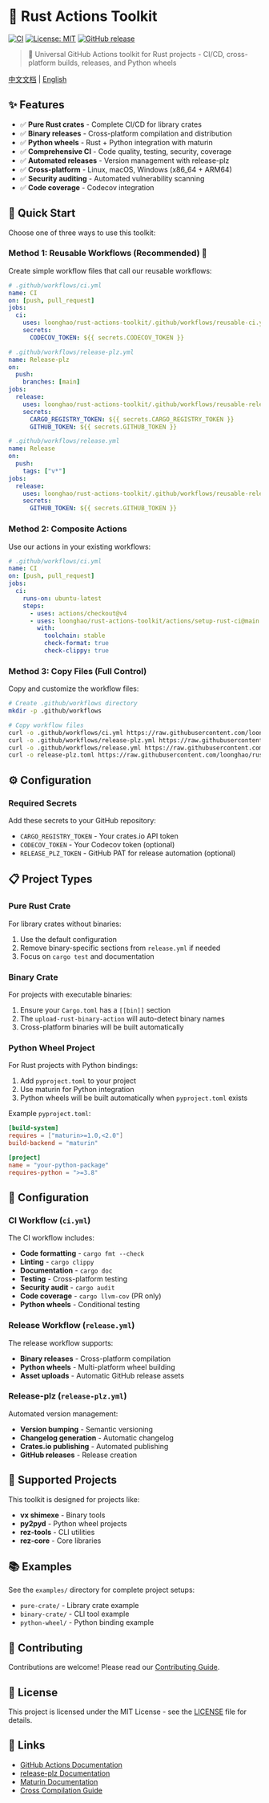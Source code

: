 # 🦀 Rust Actions Toolkit

[![CI](https://github.com/loonghao/rust-actions-toolkit/workflows/CI/badge.svg)](https://github.com/loonghao/rust-actions-toolkit/actions)
[![License: MIT](https://img.shields.io/badge/License-MIT-yellow.svg)](https://opensource.org/licenses/MIT)
[![GitHub release](https://img.shields.io/github/release/loonghao/rust-actions-toolkit.svg)](https://github.com/loonghao/rust-actions-toolkit/releases)

> 🚀 Universal GitHub Actions toolkit for Rust projects - CI/CD, cross-platform builds, releases, and Python wheels

[中文文档](README_zh.md) | [English](README.md)

## ✨ Features

- ✅ **Pure Rust crates** - Complete CI/CD for library crates
- ✅ **Binary releases** - Cross-platform compilation and distribution
- ✅ **Python wheels** - Rust + Python integration with maturin
- ✅ **Comprehensive CI** - Code quality, testing, security, coverage
- ✅ **Automated releases** - Version management with release-plz
- ✅ **Cross-platform** - Linux, macOS, Windows (x86_64 + ARM64)
- ✅ **Security auditing** - Automated vulnerability scanning
- ✅ **Code coverage** - Codecov integration

## 🚀 Quick Start

Choose one of three ways to use this toolkit:

### Method 1: Reusable Workflows (Recommended) 🌟

Create simple workflow files that call our reusable workflows:

```yaml
# .github/workflows/ci.yml
name: CI
on: [push, pull_request]
jobs:
  ci:
    uses: loonghao/rust-actions-toolkit/.github/workflows/reusable-ci.yml@main
    secrets:
      CODECOV_TOKEN: ${{ secrets.CODECOV_TOKEN }}
```

```yaml
# .github/workflows/release-plz.yml
name: Release-plz
on:
  push:
    branches: [main]
jobs:
  release:
    uses: loonghao/rust-actions-toolkit/.github/workflows/reusable-release-plz.yml@main
    secrets:
      CARGO_REGISTRY_TOKEN: ${{ secrets.CARGO_REGISTRY_TOKEN }}
      GITHUB_TOKEN: ${{ secrets.GITHUB_TOKEN }}
```

```yaml
# .github/workflows/release.yml
name: Release
on:
  push:
    tags: ["v*"]
jobs:
  release:
    uses: loonghao/rust-actions-toolkit/.github/workflows/reusable-release.yml@main
    secrets:
      GITHUB_TOKEN: ${{ secrets.GITHUB_TOKEN }}
```

### Method 2: Composite Actions

Use our actions in your existing workflows:

```yaml
# .github/workflows/ci.yml
name: CI
on: [push, pull_request]
jobs:
  ci:
    runs-on: ubuntu-latest
    steps:
      - uses: actions/checkout@v4
      - uses: loonghao/rust-actions-toolkit/actions/setup-rust-ci@main
        with:
          toolchain: stable
          check-format: true
          check-clippy: true
```

### Method 3: Copy Files (Full Control)

Copy and customize the workflow files:

```bash
# Create .github/workflows directory
mkdir -p .github/workflows

# Copy workflow files
curl -o .github/workflows/ci.yml https://raw.githubusercontent.com/loonghao/rust-actions-toolkit/main/.github/workflows/ci.yml
curl -o .github/workflows/release-plz.yml https://raw.githubusercontent.com/loonghao/rust-actions-toolkit/main/.github/workflows/release-plz.yml
curl -o .github/workflows/release.yml https://raw.githubusercontent.com/loonghao/rust-actions-toolkit/main/.github/workflows/release.yml
curl -o release-plz.toml https://raw.githubusercontent.com/loonghao/rust-actions-toolkit/main/release-plz.toml
```

## ⚙️ Configuration

### Required Secrets

Add these secrets to your GitHub repository:

- `CARGO_REGISTRY_TOKEN` - Your crates.io API token
- `CODECOV_TOKEN` - Your Codecov token (optional)
- `RELEASE_PLZ_TOKEN` - GitHub PAT for release automation (optional)

## 📋 Project Types

### Pure Rust Crate

For library crates without binaries:

1. Use the default configuration
2. Remove binary-specific sections from `release.yml` if needed
3. Focus on `cargo test` and documentation

### Binary Crate

For projects with executable binaries:

1. Ensure your `Cargo.toml` has a `[[bin]]` section
2. The `upload-rust-binary-action` will auto-detect binary names
3. Cross-platform binaries will be built automatically

### Python Wheel Project

For Rust projects with Python bindings:

1. Add `pyproject.toml` to your project
2. Use maturin for Python integration
3. Python wheels will be built automatically when `pyproject.toml` exists

Example `pyproject.toml`:

```toml
[build-system]
requires = ["maturin>=1.0,<2.0"]
build-backend = "maturin"

[project]
name = "your-python-package"
requires-python = ">=3.8"
```

## 🔧 Configuration

### CI Workflow (`ci.yml`)

The CI workflow includes:

- **Code formatting** - `cargo fmt --check`
- **Linting** - `cargo clippy`
- **Documentation** - `cargo doc`
- **Testing** - Cross-platform testing
- **Security audit** - `cargo audit`
- **Code coverage** - `cargo llvm-cov` (PR only)
- **Python wheels** - Conditional testing

### Release Workflow (`release.yml`)

The release workflow supports:

- **Binary releases** - Cross-platform compilation
- **Python wheels** - Multi-platform wheel building
- **Asset uploads** - Automatic GitHub release assets

### Release-plz (`release-plz.yml`)

Automated version management:

- **Version bumping** - Semantic versioning
- **Changelog generation** - Automatic changelog
- **Crates.io publishing** - Automated publishing
- **GitHub releases** - Release creation

## 🎯 Supported Projects

This toolkit is designed for projects like:

- **vx shimexe** - Binary tools
- **py2pyd** - Python wheel projects
- **rez-tools** - CLI utilities
- **rez-core** - Core libraries

## 📚 Examples

See the `examples/` directory for complete project setups:

- `pure-crate/` - Library crate example
- `binary-crate/` - CLI tool example
- `python-wheel/` - Python binding example

## 🤝 Contributing

Contributions are welcome! Please read our [Contributing Guide](CONTRIBUTING.md).

## 📄 License

This project is licensed under the MIT License - see the [LICENSE](LICENSE) file for details.

## 🔗 Links

- [GitHub Actions Documentation](https://docs.github.com/en/actions)
- [release-plz Documentation](https://release-plz.ieni.dev/)
- [Maturin Documentation](https://www.maturin.rs/)
- [Cross Compilation Guide](https://rust-lang.github.io/rustup/cross-compilation.html)
